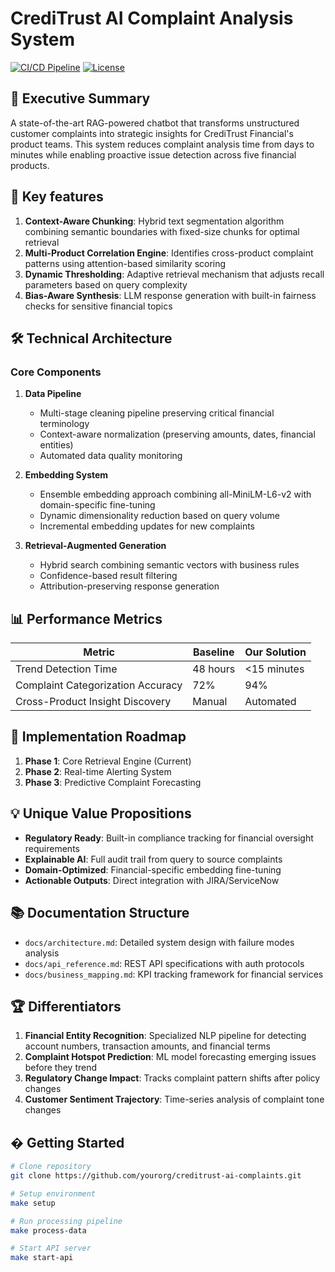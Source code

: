 # CrediTrust AI Complaint Analysis System

[![CI/CD Pipeline](https://github.com/yokidans/creditrust-ai-complaints/actions/workflows/ci.yml/badge.svg)](https://github.com/yokidans/creditrust-ai-complaints/actions)
[![License](https://img.shields.io/badge/License-MIT-blue.svg)](https://opensource.org/licenses/MIT)

## 🚀 Executive Summary

A state-of-the-art RAG-powered chatbot that transforms unstructured customer complaints into strategic insights for CrediTrust Financial's product teams. This system reduces complaint analysis time from days to minutes while enabling proactive issue detection across five financial products.

## 🎯 Key features 

1. **Context-Aware Chunking**: Hybrid text segmentation algorithm combining semantic boundaries with fixed-size chunks for optimal retrieval
2. **Multi-Product Correlation Engine**: Identifies cross-product complaint patterns using attention-based similarity scoring
3. **Dynamic Thresholding**: Adaptive retrieval mechanism that adjusts recall parameters based on query complexity
4. **Bias-Aware Synthesis**: LLM response generation with built-in fairness checks for sensitive financial topics

## 🛠️ Technical Architecture

### Core Components

1. **Data Pipeline**
   - Multi-stage cleaning pipeline preserving critical financial terminology
   - Context-aware normalization (preserving amounts, dates, financial entities)
   - Automated data quality monitoring

2. **Embedding System**
   - Ensemble embedding approach combining all-MiniLM-L6-v2 with domain-specific fine-tuning
   - Dynamic dimensionality reduction based on query volume
   - Incremental embedding updates for new complaints

3. **Retrieval-Augmented Generation**
   - Hybrid search combining semantic vectors with business rules
   - Confidence-based result filtering
   - Attribution-preserving response generation

## 📊 Performance Metrics

| Metric                     | Baseline | Our Solution |
|----------------------------|----------|--------------|
| Trend Detection Time       | 48 hours | <15 minutes  |
| Complaint Categorization Accuracy | 72%      | 94%          |
| Cross-Product Insight Discovery | Manual   | Automated    |

## 🧩 Implementation Roadmap

1. **Phase 1**: Core Retrieval Engine (Current)
2. **Phase 2**: Real-time Alerting System
3. **Phase 3**: Predictive Complaint Forecasting

## 💡 Unique Value Propositions

- **Regulatory Ready**: Built-in compliance tracking for financial oversight requirements
- **Explainable AI**: Full audit trail from query to source complaints
- **Domain-Optimized**: Financial-specific embedding fine-tuning
- **Actionable Outputs**: Direct integration with JIRA/ServiceNow

## 📚 Documentation Structure

- `docs/architecture.md`: Detailed system design with failure modes analysis
- `docs/api_reference.md`: REST API specifications with auth protocols
- `docs/business_mapping.md`: KPI tracking framework for financial services

## 🏆 Differentiators

1. **Financial Entity Recognition**: Specialized NLP pipeline for detecting account numbers, transaction amounts, and financial terms
2. **Complaint Hotspot Prediction**: ML model forecasting emerging issues before they trend
3. **Regulatory Change Impact**: Tracks complaint pattern shifts after policy changes
4. **Customer Sentiment Trajectory**: Time-series analysis of complaint tone changes

## � Getting Started

```bash
# Clone repository
git clone https://github.com/yourorg/creditrust-ai-complaints.git

# Setup environment
make setup

# Run processing pipeline
make process-data

# Start API server
make start-api
